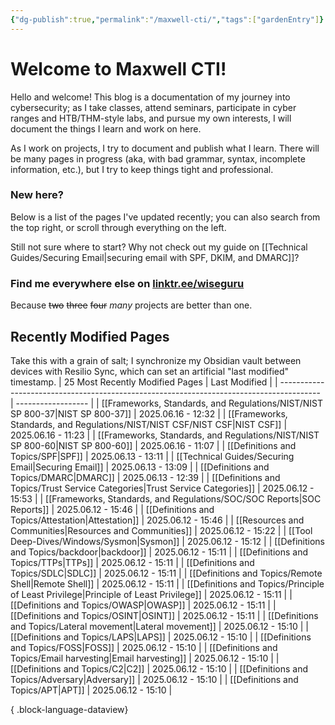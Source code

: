 ```yaml
---
{"dg-publish":true,"permalink":"/maxwell-cti/","tags":["gardenEntry"]}
---
```


# Welcome to Maxwell CTI!

Hello and welcome! This blog is a documentation of my journey into cybersecurity; as I take classes, attend seminars, participate in cyber ranges and HTB/THM-style labs, and pursue my own interests, I will document the things I learn and work on here. 

As I work on projects, I try to document and publish what I learn. There will be many pages in progress (aka, with bad grammar, syntax, incomplete information, etc.), but I try to keep things tight and professional.

### New here?
Below is a list of the pages I've updated recently; you can also search from the top right, or scroll through everything on the left.

Still not sure where to start? Why not check out my guide on [[Technical Guides/Securing Email\|securing email with SPF, DKIM, and DMARC]]?


### Find me everywhere else on [linktr.ee/wiseguru](https://linktr.ee/wiseguru)
Because ~~two~~ ~~three~~ ~~four~~ *many* projects are better than one.


## Recently Modified Pages
Take this with a grain of salt; I synchronize my Obsidian vault between devices with Resilio Sync, which can set an artificial "last modified" timestamp.
| 25 Most Recently Modified Pages                                                          | Last Modified      |
| ---------------------------------------------------------------------------------------- | ------------------ |
| [[Frameworks, Standards, and Regulations/NIST/NIST SP 800-37\|NIST SP 800-37]]        | 2025.06.16 - 12:32 |
| [[Frameworks, Standards, and Regulations/NIST/NIST CSF/NIST CSF\|NIST CSF]]           | 2025.06.16 - 11:23 |
| [[Frameworks, Standards, and Regulations/NIST/NIST SP 800-60\|NIST SP 800-60]]        | 2025.06.16 - 11:07 |
| [[Definitions and Topics/SPF\|SPF]]                                                   | 2025.06.13 - 13:11 |
| [[Technical Guides/Securing Email\|Securing Email]]                                   | 2025.06.13 - 13:09 |
| [[Definitions and Topics/DMARC\|DMARC]]                                               | 2025.06.13 - 12:39 |
| [[Definitions and Topics/Trust Service Categories\|Trust Service Categories]]         | 2025.06.12 - 15:53 |
| [[Frameworks, Standards, and Regulations/SOC/SOC Reports\|SOC Reports]]               | 2025.06.12 - 15:46 |
| [[Definitions and Topics/Attestation\|Attestation]]                                   | 2025.06.12 - 15:46 |
| [[Resources and Communities\|Resources and Communities]]                              | 2025.06.12 - 15:22 |
| [[Tool Deep-Dives/Windows/Sysmon\|Sysmon]]                                            | 2025.06.12 - 15:12 |
| [[Definitions and Topics/backdoor\|backdoor]]                                         | 2025.06.12 - 15:11 |
| [[Definitions and Topics/TTPs\|TTPs]]                                                 | 2025.06.12 - 15:11 |
| [[Definitions and Topics/SDLC\|SDLC]]                                                 | 2025.06.12 - 15:11 |
| [[Definitions and Topics/Remote Shell\|Remote Shell]]                                 | 2025.06.12 - 15:11 |
| [[Definitions and Topics/Principle of Least Privilege\|Principle of Least Privilege]] | 2025.06.12 - 15:11 |
| [[Definitions and Topics/OWASP\|OWASP]]                                               | 2025.06.12 - 15:11 |
| [[Definitions and Topics/OSINT\|OSINT]]                                               | 2025.06.12 - 15:11 |
| [[Definitions and Topics/Lateral movement\|Lateral movement]]                         | 2025.06.12 - 15:10 |
| [[Definitions and Topics/LAPS\|LAPS]]                                                 | 2025.06.12 - 15:10 |
| [[Definitions and Topics/FOSS\|FOSS]]                                                 | 2025.06.12 - 15:10 |
| [[Definitions and Topics/Email harvesting\|Email harvesting]]                         | 2025.06.12 - 15:10 |
| [[Definitions and Topics/C2\|C2]]                                                     | 2025.06.12 - 15:10 |
| [[Definitions and Topics/Adversary\|Adversary]]                                       | 2025.06.12 - 15:10 |
| [[Definitions and Topics/APT\|APT]]                                                   | 2025.06.12 - 15:10 |

{ .block-language-dataview}